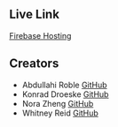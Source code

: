 ## Live Link

[Firebase Hosting](https://zoltar-speaks.firebaseapp.com/)

## Creators

- Abdullahi Roble [GitHub](https://github.com/Abdullahi-Roble)
- Konrad Droeske [GitHub](https://github.com/konraddroeske)
- Nora Zheng [GitHub](https://github.com/NoraZheng)
- Whitney Reid [GitHub](https://github.com/whitreid07)
